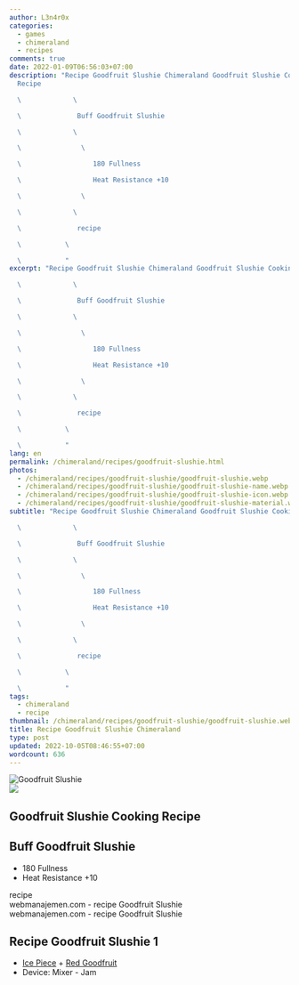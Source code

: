 ```yaml
---
author: L3n4r0x
categories:
  - games
  - chimeraland
  - recipes
comments: true
date: 2022-01-09T06:56:03+07:00
description: "Recipe Goodfruit Slushie Chimeraland Goodfruit Slushie Cooking
  Recipe

  \             \ 

  \              Buff Goodfruit Slushie

  \             \ 

  \               \ 

  \                  180 Fullness

  \                  Heat Resistance +10

  \               \ 

  \             \ 

  \              recipe

  \           \ 

  \           "
excerpt: "Recipe Goodfruit Slushie Chimeraland Goodfruit Slushie Cooking Recipe

  \             \ 

  \              Buff Goodfruit Slushie

  \             \ 

  \               \ 

  \                  180 Fullness

  \                  Heat Resistance +10

  \               \ 

  \             \ 

  \              recipe

  \           \ 

  \           "
lang: en
permalink: /chimeraland/recipes/goodfruit-slushie.html
photos:
  - /chimeraland/recipes/goodfruit-slushie/goodfruit-slushie.webp
  - /chimeraland/recipes/goodfruit-slushie/goodfruit-slushie-name.webp
  - /chimeraland/recipes/goodfruit-slushie/goodfruit-slushie-icon.webp
  - /chimeraland/recipes/goodfruit-slushie/goodfruit-slushie-material.webp
subtitle: "Recipe Goodfruit Slushie Chimeraland Goodfruit Slushie Cooking Recipe

  \             \ 

  \              Buff Goodfruit Slushie

  \             \ 

  \               \ 

  \                  180 Fullness

  \                  Heat Resistance +10

  \               \ 

  \             \ 

  \              recipe

  \           \ 

  \           "
tags:
  - chimeraland
  - recipe
thumbnail: /chimeraland/recipes/goodfruit-slushie/goodfruit-slushie.webp
title: Recipe Goodfruit Slushie Chimeraland
type: post
updated: 2022-10-05T08:46:55+07:00
wordcount: 636
---
```


<link
  rel="stylesheet"
  href="https://rawcdn.githack.com/dimaslanjaka/Web-Manajemen/870a349/css/bootstrap-5-3-0-alpha3-wrapper.css"
/>
<section id="bootstrap-wrapper">
  <div data-bs-theme="dark">
    <div class="card mb-2">
      <div class="card-body">
        <div class="row g-0">
          <div class="col-sm-4 position-relative mb-2">
            <img
              src="https://www.webmanajemen.com/chimeraland/recipes/goodfruit-slushie/goodfruit-slushie-material.webp"
              class="card-img fit-cover w-100 h-100"
              alt="Goodfruit Slushie"
              data-fancybox="true"
            />
          </div>
          <div class="col-sm-8 mb-2">
            <div class="card-body">
              <div class="d-flex flex-row align-items-center mb-3">
                <img
                  class="d-inline-block me-2"
                  src="https://www.webmanajemen.com/chimeraland/recipes/goodfruit-slushie/goodfruit-slushie-icon.webp"
                  width="auto"
                  height="auto"
                  style="vertical-align: middle"
                />
                <h2 class="fs-5">Goodfruit Slushie Cooking Recipe</h2>
              </div>
              <h2 class="card-title fs-5">Buff Goodfruit Slushie</h2>
              <div class="card-text">
                <ul>
                  <li>180 Fullness</li>
                  <li>Heat Resistance +10</li>
                </ul>
              </div>
              <span class="badge rounded-pill">recipe</span>
            </div>
            <div class="card-footer text-end text-muted mt-auto">
              webmanajemen.com - recipe Goodfruit Slushie
            </div>
          </div>
        </div>
      </div>
      <div class="card-footer text-end text-muted">
        webmanajemen.com - recipe Goodfruit Slushie
      </div>
    </div>
    <div class="row mb-2">
      <div class="col-12 col-lg-6 recipe-item mb-2">
        <div class="card">
          <div class="card-body">
            <h2 class="card-title fs-5">Recipe Goodfruit Slushie 1</h2>
            <div class="card-text">
              <ul>
                <li>
                  <a
                    class="text-decoration-none text-primary"
                    href="/chimeraland/materials/ice-piece.html"
                    >Ice Piece</a
                  ><span> + </span
                  ><a
                    class="text-decoration-none text-primary"
                    href="/chimeraland/materials/red-goodfruit.html"
                    >Red Goodfruit</a
                  >
                </li>
                <li>Device: Mixer - Jam</li>
              </ul>
            </div>
          </div>
        </div>
      </div>
    </div>
  </div>
</section>